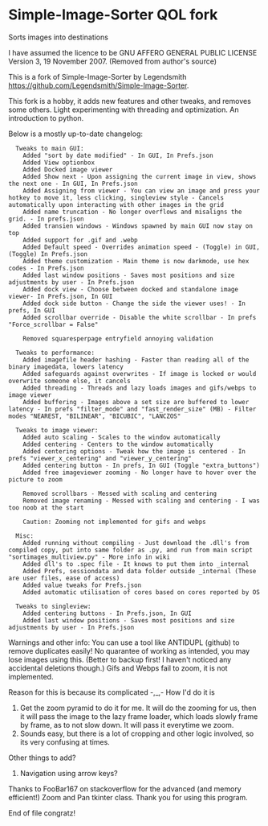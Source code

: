 # Simple-Image-Sorter QOL fork
Sorts images into destinations

I have assumed the licence to be GNU AFFERO GENERAL PUBLIC LICENSE Version 3, 19 November 2007. (Removed from author's source)

This is a fork of Simple-Image-Sorter by Legendsmith https://github.com/Legendsmith/Simple-Image-Sorter.

This fork is a hobby, it adds new features and other tweaks, and removes some others. Light experimenting with threading and optimization. An introduction to python.

Below is a mostly up-to-date changelog:

      Tweaks to main GUI:
        Added "sort by date modified" - In GUI, In Prefs.json
        Added View optionbox
        Added Docked image viewer
        Added Show next - Upon assigning the current image in view, shows the next one - In GUI, In Prefs.json
        Added Assigning from viewer - You can view an image and press your hotkey to move it, less clicking, singleview style - Cancels automatically upon interacting with other images in the grid
        Added name truncation - No longer overflows and misaligns the grid. - In prefs.json
        Added transien windows - Windows spawned by main GUI now stay on top
        Added support for .gif and .webp
        Added Default speed - Overrides animation speed - (Toggle) in GUI, (Toggle) In Prefs.json
        Added theme customization - Main theme is now darkmode, use hex codes - In Prefs.json
        Added last window positions - Saves most positions and size adjustments by user - In Prefs.json
        Added dock view - Choose between docked and standalone image viewer- In Prefs.json, In GUI
        Added dock side button - Change the side the viewer uses! - In prefs, In GUI
        Added scrollbar override - Disable the white scrollbar - In prefs "Force_scrollbar = False"
        
        Removed squaresperpage entryfield annoying validation

      Tweaks to performance:
        Added imagefile header hashing - Faster than reading all of the binary imagedata, lowers latency
        Added safeguards against overwrites - If image is locked or would overwrite someone else, it cancels
        Added threading - Threads and lazy loads images and gifs/webps to image viewer
        Added buffering - Images above a set size are buffered to lower latency - In prefs "filter_mode" and "fast_render_size" (MB) - Filter modes "NEAREST, "BILINEAR", "BICUBIC", "LANCZOS"
        
      Tweaks to image viewer:
        Added auto scaling - Scales to the window automatically
        Added centering - Centers to the window automatically
        Added centering options - Tweak how the image is centered - In prefs "viewer_x_centering" and "viewer_y_centering"
        Added centering button - In prefs, In GUI (Toggle "extra_buttons")
        Added free imageviewer zooming - No longer have to hover over the picture to zoom
        
        Removed scrollbars - Messed with scaling and centering
        Removed image renaming - Messed with scaling and centering - I was too noob at the start
        
        Caution: Zooming not implemented for gifs and webps

      Misc:
        Added running without compiling - Just download the .dll's from compiled copy, put into same folder as .py, and run from main script "sortimages_multiview.py" - More info in wiki
        Added dll's to .spec file - It knows to put them into _internal
        Added Prefs, sessiondata and data folder outside _internal (These are user files, ease of access)
        Added value tweaks for Prefs.json
        Added automatic utilisation of cores based on cores reported by OS

      Tweaks to singleview:
        Added centering buttons - In Prefs.json, In GUI
        Added last window positions - Saves most positions and size adjustments by user - In Prefs.json

Warnings and other info:
  You can use a tool like ANTIDUPL (github) to remove duplicates easily!
  No quarantee of working as intended, you may lose images using this. (Better to backup first! I haven't noticed any accidental deletions though.)
  Gifs and Webps fail to zoom, it is not implemented.
    
  Reason for this is because its complicated -,_,- How I'd do it is
  1. Get the zoom pyramid to do it for me. It will do the zooming for us, then it will pass the image to the lazy frame loader, which loads slowly frame by frame, as to not slow down. It will pass it everytime we zoom.
  2. Sounds easy, but there is a lot of cropping and other logic involved, so its very confusing at times.

  Other things to add?
  1. Navigation using arrow keys?
  
Thanks to FooBar167 on stackoverflow for the advanced (and memory efficient!) Zoom and Pan tkinter class. Thank you for using this program.

End of file congratz!
